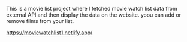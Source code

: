 This is a movie list project where I fetched movie watch list data from          
external API and then display the data on the website. yoou can add or remove films from your list.         
 
https://moviewatchlist1.netlify.app/      

